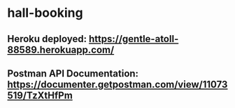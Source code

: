 # hall-booking

## Heroku deployed:  https://gentle-atoll-88589.herokuapp.com/
## Postman API Documentation: https://documenter.getpostman.com/view/11073519/TzXtHfPm
